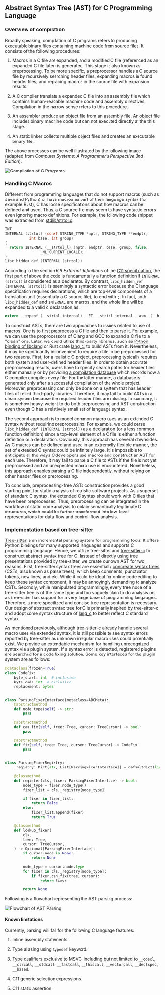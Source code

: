 ## Abstract Syntax Tree (AST) for C Programming Language

### Overview of compilation

Broadly speaking, compilation of C programs refers to producing executable
binary files containing machine code from source files. It consists of the
following procedures:

1. Macros in a C file are expanded, and a modified C file (referenced as an
expanded C file later) is generated. This stage is also known as preprocessing.
To be more specific, a preprocessor handles a C source file by recursively
searching header files, expanding macros in found header files, and replacing
macros in the source file with expansion results.

2. A C compiler translate a expanded C file into an assembly file which contains
human-readable machine code and assembly directives. Compilation in the narrow
sense refers to this procedure.

3. An assembler produce an object file from an assembly file. An object file
includes binary machine code but can not executed directly at the this stage.

4. An static linker collects multiple object files and creates an executable
binary file.

The above processes can be well illustrated by the following image (adapted from
*Computer Systems: A Programmer’s Perspective 3nd Edition*).

![Compilation of C Programs](/doc/img/compilation_of_c_program.png)

### Handling C Macros

Different from programming languages that do not support macros (such as Java
and Python) or have macros as part of their language syntax (for example Rust),
C has loose specifications about how macros can be defined and used. Thus, a C
source file may seem to have syntactic errors even ignoring macro definitions.
For example, the following code snippet was extracted from [stdlib/strtol.c](https://github.com/bminor/glibc/blob/bb1d27b94a3614c7e48212a04a0b28ec66fb4c49/stdlib/strtol.c#L104-L111):

```c
INT
INTERNAL (strtol) (const STRING_TYPE *nptr, STRING_TYPE **endptr,
		   int base, int group)
{
  return INTERNAL (__strtol_l) (nptr, endptr, base, group, false,
				_NL_CURRENT_LOCALE);
}
libc_hidden_def (INTERNAL (strtol))
```

According to the section *6.9 External definitions* of the [C11 specification](https://www.open-std.org/jtc1/sc22/wg14/www/docs/n1570.pdf),
the first part of above the code is fundamentally a function definition if
`INTERNAL (strtol)` is considered as a declarator. By contrast,
`libc_hidden_def (INTERNAL (strtol))` is seemingly a syntactic error because the
C language specification requires declarations, which are top-level components
of a translation unit (essentially a C source file), to end with `;`. In fact,
both `libc_hidden_def` and `INTERNAL` are macros, and the whole line will be
expanded to a valid c declaration as:

```c
extern __typeof (__strtol_internal) __EI___strtol_internal __asm__(__hidden_asmname (__strtol_internal));
```

To construct ASTs, there are two approaches to issues related to use of macros.
One is to first preprocess a C file and then to parse it. For example, we can
use the proprocessors of Clang and GCC to expand a C file to a "clean" one.
Later, we could utilze third-party libraries, such as [Python binding of
libclang](https://pypi.org/project/clang/) or Rust crate [lang\_c][rust crate lang c],
to build ASTs from it. Nevertheless, it may be significantly inconvenient to
require a file to be preprocessed for two reasons. First, for a realistic C
project, preprocessing typically requires both system and user-defined header
files. In order to obtain accurate preprocessing results, users have to specify
search paths for header files either manually or by providing [a compilation
database](https://clang.llvm.org/docs/JSONCompilationDatabase.html) which
records how a C compiler compiles every file. For the latter manner, a database
is generated only after a successful compilation of the whole project. Moreover,
preprocessing can only be done on a system that has header files of relied
third-party libraries. Therefore, it may fail to build ASTs in a clean system
because the required header files are missing. In summary, it is somehow
heavy-weight to do both preprocessing and AST construction even though C has a
relatively small set of language syntax.

The second approach is to model common macro uses as an extended C syntax
without requiring preprocessing. For example, we could parse
`libc_hidden_def (INTERNAL (strtol))` as a declaration (or a less common
function definition) since a top-level element of a C file is either a function
definition or a declaration. Obviously, this approach has several downsides. As
C macros can be defined and used in an extremelly flexible manner, the set of
extended C syntax could be infinitely large. It is impossible to anticipate all
the ways C developers use macros and construct an AST for each use. Therefore,
it may fail to parse a C file to ASTs if the file is not yet preprocessed and an
unexpected macro use is encountered. Nonetheless, this approach enables parsing
a C file independently, without relying on other header files or preprocessing.

To conclude, preprocessing-free ASTs construction provides a good starting
point for static analysis of realistic software projects. As a superset of
standard C syntax, the extended C syntax should work with C files that have been
preprocessed. Thus, preprocessing can be integrated in the workflow of static
code analysis to obtain semantically legitimate C structures, which could be
further transformed into low-level representations for data-flow and
control-flow analysis.

### Implementation based on tree-sitter

[Tree-sitter](https://github.com/tree-sitter/tree-sitter) is an incremental
parsing system for programming tools. It offers Python bindings for many
supported languages and supports C programming langauge. Hence, we utilize
tree-sitter and [tree-sitter-c](https://github.com/tree-sitter/tree-sitter-c) to
construct abstract syntax tree for C. Instead of directly using tree
presentations provided by tree-sitter, we create our own AST for two reasons.
First, tree-sitter syntax trees are essentially [concreate syntax trees](https://en.wikipedia.org/wiki/Parse_tree)
(CSTs, also known as parse trees), which keep comments, punctuator tokens, new
lines, and etc. While it could be ideal for online code editing to keep these
syntax component, it may be annoyingly demanding to analyze CSTs. Secondly,
while manipulated programmingly, every tree node of a tree-sitter tree is of the
same type and too vaguely plain to do analysis on as tree-sitter has support for
a very large base of programming langauges. Therefore, a more specifized and
concise tree representation is necessary. Our design of abstract syntax tree for
C is primarily inspired by tree-sitter-c and adopt some syntax structure of
[lang\_c][rust crate lang c] to better reflect C standard syntax.

As mentioned previously, although tree-sitter-c already handle several macro
uses via extended syntax, it is still possible to see syntax errors reported by
tree-sitter as unknown irregular macro uses could potentially exist. We provide
an extendable mechanism for handling unrecognized syntax via a plugin system. If
a syntax error is detected, registered plugins are searched for a code fixing
solution. Some key interfaces for the plugin system are as follows:

```python
@dataclass(frozen=True)
class CodeFix:
    byte_start: int  # inclusive
    byte_end: int  # exclusive
    replacement: bytes


class ParsingFixerInterface(metaclass=ABCMeta):
    @abstractmethod
    def node_type(self) -> str:
        pass

    @abstractmethod
    def can_fix(self, tree: Tree, curosr: TreeCursor) -> bool:
        pass

    @abstractmethod
    def fix(self, tree: Tree, cursor: TreeCursor) -> CodeFix:
        pass


class ParsingFixerRegistry:
    _registry: Dict[str, List[ParsingFixerInterface]] = defaultdict(list)

    @classmethod
    def register(cls, fixer: ParsingFixerInterface) -> bool:
        node_type = fixer.node_type()
        fixer_list = cls._registry[node_type]

        if fixer in fixer_list:
            return False
        else:
            fixer_list.append(fixer)
            return True

    @classmethod
    def lookup_fixer(
        cls,
        tree: Tree,
        cursor: TreeCursor,
    ) -> Optional[ParsingFixerInterface]:
        if cursor.node is None:
            return None

        node_type = cursor.node.type
        for fixer in cls._registry[node_type]:
            if fixer.can_fix(tree, cursor):
                return fixer

        return None
```

Following is a flowchart representing the AST parsing process:

![Flowchart of AST Parsing](/doc/img/ast_parsing_flowchart.png)

#### Known limitations

Currently, parsing will fail for the following C language features:

1. Inline assembly statements.

2. Type aliasing using `typedef` keyword.

3. Type qualifiers exclusive to MSVC, including but not limited to `__cdecl`,
`__clrcall`, `__stdcall`, `__fastcall`, `__thiscall`, `__vectorcall`,
`__declspec`, `__based`.

4. C11 generic selection expressions.

5. C11 static assertion.

[rust crate lang c]: https://docs.rs/lang-c/latest/lang_c/
